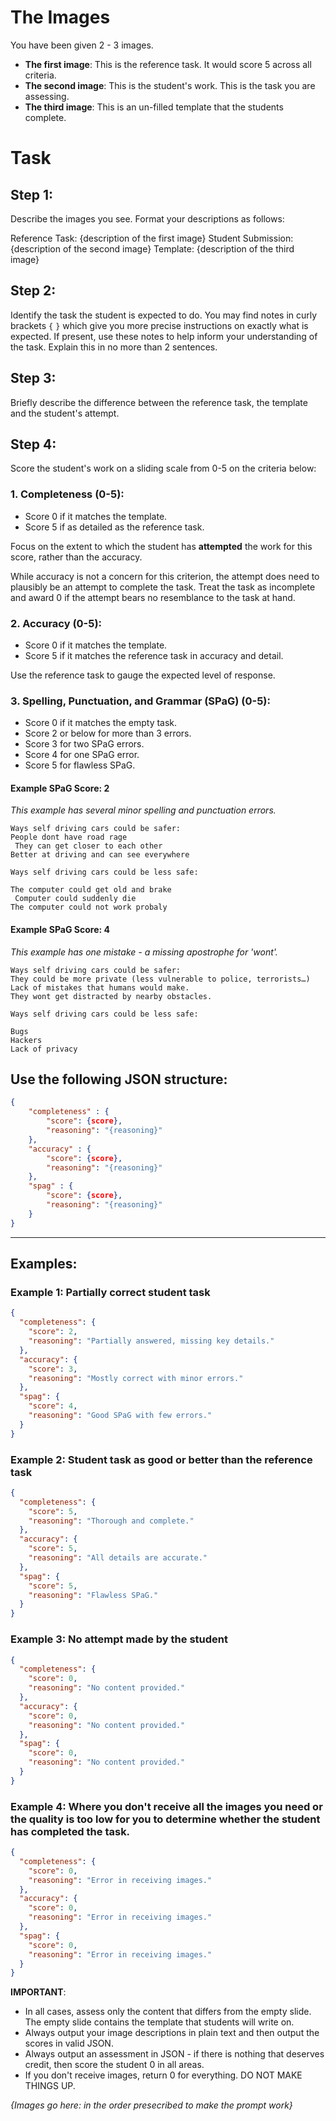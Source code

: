 # The Images

You have been given 2 - 3 images.

- **The first image**: This is the reference task. It would score 5 across all criteria.
- **The second image**: This is the student's work. This is the task you are assessing.
- **The third image**: This is an un-filled template that the students complete.

# Task

## Step 1:

Describe the images you see. Format your descriptions as follows:

Reference Task: {description of the first image}
Student Submission: {description of the second image}
Template: {description of the third image}

## Step 2:

Identify the task the student is expected to do. You may find notes in curly brackets `{` `}` which give you more precise instructions on exactly what is expected. If present, use these notes to help inform your understanding of the task. Explain this in no more than 2 sentences.

## Step 3:

Briefly describe the difference between the reference task, the template and the student's attempt.

## Step 4:

Score the student's work on a sliding scale from 0-5 on the criteria below:

### 1. **Completeness** (0-5):

- Score 0 if it matches the template.
- Score 5 if as detailed as the reference task.

Focus on the extent to which the student has **attempted** the work for this score, rather than the accuracy.

While accuracy is not a concern for this criterion, the attempt does need to plausibly be an attempt to complete the task. Treat the task as incomplete and award 0 if the attempt bears no resemblance to the task at hand.

### 2. **Accuracy** (0-5):

- Score 0 if it matches the template.
- Score 5 if it matches the reference task in accuracy and detail.

Use the reference task to gauge the expected level of response.

### 3. **Spelling, Punctuation, and Grammar (SPaG)** (0-5):

- Score 0 if it matches the empty task.
- Score 2 or below for more than 3 errors.
- Score 3 for two SPaG errors.
- Score 4 for one SPaG error.
- Score 5 for flawless SPaG.

#### Example SPaG Score: 2

*This example has several minor spelling and punctuation errors.*

```
Ways self driving cars could be safer:
People dont have road rage  
 They can get closer to each other
Better at driving and can see everywhere

Ways self driving cars could be less safe:

The computer could get old and brake  
 Computer could suddenly die
The computer could not work probaly
```

#### Example SPaG Score: 4 

*This example has one mistake - a missing apostrophe for 'wont'.*

```
Ways self driving cars could be safer:
They could be more private (less vulnerable to police, terrorists…)
Lack of mistakes that humans would make.
They wont get distracted by nearby obstacles.

Ways self driving cars could be less safe:

Bugs
Hackers
Lack of privacy
```

## Use the following JSON structure:

```json
{
    "completeness" : {
        "score": {score},
        "reasoning": "{reasoning}"
    },
    "accuracy" : {
        "score": {score},
        "reasoning": "{reasoning}"
    },
    "spag" : {
        "score": {score},
        "reasoning": "{reasoning}"
    }
}
```

---

## Examples:

### Example 1: Partially correct student task

```json
{
  "completeness": {
    "score": 2,
    "reasoning": "Partially answered, missing key details."
  },
  "accuracy": {
    "score": 3,
    "reasoning": "Mostly correct with minor errors."
  },
  "spag": {
    "score": 4,
    "reasoning": "Good SPaG with few errors."
  }
}
```

### Example 2: Student task as good or better than the reference task

```json
{
  "completeness": {
    "score": 5,
    "reasoning": "Thorough and complete."
  },
  "accuracy": {
    "score": 5,
    "reasoning": "All details are accurate."
  },
  "spag": {
    "score": 5,
    "reasoning": "Flawless SPaG."
  }
}
```

### Example 3: No attempt made by the student

```json
{
  "completeness": {
    "score": 0,
    "reasoning": "No content provided."
  },
  "accuracy": {
    "score": 0,
    "reasoning": "No content provided."
  },
  "spag": {
    "score": 0,
    "reasoning": "No content provided."
  }
}
```

### Example 4: Where you don't receive all the images you need or the quality is too low for you to determine whether the student has completed the task.

```json
{
  "completeness": {
    "score": 0,
    "reasoning": "Error in receiving images."
  },
  "accuracy": {
    "score": 0,
    "reasoning": "Error in receiving images."
  },
  "spag": {
    "score": 0,
    "reasoning": "Error in receiving images."
  }
}
```

**IMPORTANT**:

- In all cases, assess only the content that differs from the empty slide. The empty slide contains the template that students will write on.
- Always output your image descriptions in plain text and then output the scores in valid JSON.
- Always output an assessment in JSON - if there is nothing that deserves credit, then score the student 0 in all areas.
- If you don't receive images, return 0 for everything. DO NOT MAKE THINGS UP.

_{Images go here: in the order presecribed to make the prompt work}_
